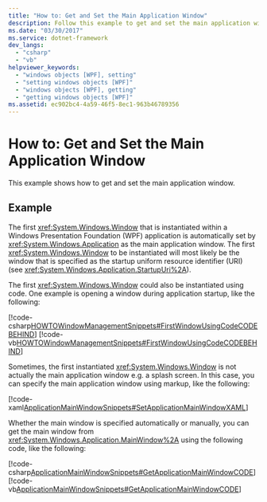 ```yaml
---
title: "How to: Get and Set the Main Application Window"
description: Follow this example to get and set the main application window within Windows Presentation Foundation (WPF) application.
ms.date: "03/30/2017"
ms.service: dotnet-framework
dev_langs: 
  - "csharp"
  - "vb"
helpviewer_keywords: 
  - "windows objects [WPF], setting"
  - "setting windows objects [WPF]"
  - "windows objects [WPF], getting"
  - "getting windows objects [WPF]"
ms.assetid: ec902bc4-4a59-46f5-8ec1-963b46789356
---
```

# How to: Get and Set the Main Application Window

This example shows how to get and set the main application window.  
  
## Example  

 The first <xref:System.Windows.Window> that is instantiated within a Windows Presentation Foundation (WPF) application is automatically set by <xref:System.Windows.Application> as the main application window. The first <xref:System.Windows.Window> to be instantiated will most likely be the window that is specified as the startup uniform resource identifier (URI) (see <xref:System.Windows.Application.StartupUri%2A>).  
  
 The first <xref:System.Windows.Window> could also be instantiated using code. One example is opening a window during application startup, like the following:  
  
 [!code-csharp[HOWTOWindowManagementSnippets#FirstWindowUsingCodeCODEBEHIND](~/samples/snippets/csharp/VS_Snippets_Wpf/HOWTOWindowManagementSnippets/CSharp/App.xaml.cs#firstwindowusingcodecodebehind)]
 [!code-vb[HOWTOWindowManagementSnippets#FirstWindowUsingCodeCODEBEHIND](~/samples/snippets/visualbasic/VS_Snippets_Wpf/HOWTOWindowManagementSnippets/visualbasic/application.xaml.vb#firstwindowusingcodecodebehind)]  
  
 Sometimes, the first instantiated <xref:System.Windows.Window> is not actually the main application window e.g. a splash screen. In this case, you can specify the main application window using markup, like the following:  
  
 [!code-xaml[ApplicationMainWindowSnippets#SetApplicationMainWindowXAML](~/samples/snippets/xaml/VS_Snippets_Wpf/ApplicationMainWindowSnippets/XAML/App.xaml#setapplicationmainwindowxaml)]  
  
 Whether the main window is specified automatically or manually, you can get the main window from <xref:System.Windows.Application.MainWindow%2A> using the following code, like the following:  
  
 [!code-csharp[ApplicationMainWindowSnippets#GetApplicationMainWindowCODE](~/samples/snippets/csharp/VS_Snippets_Wpf/ApplicationMainWindowSnippets/CSharp/App.xaml.cs#getapplicationmainwindowcode)]
 [!code-vb[ApplicationMainWindowSnippets#GetApplicationMainWindowCODE](~/samples/snippets/visualbasic/VS_Snippets_Wpf/ApplicationMainWindowSnippets/visualbasic/application.xaml.vb#getapplicationmainwindowcode)]
